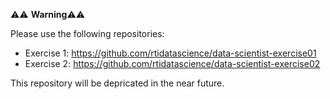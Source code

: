 ⚠️️⚠️️ **Warning**⚠️️⚠️️

Please use the following repositories:

- Exercise 1: https://github.com/rtidatascience/data-scientist-exercise01
- Exercise 2: https://github.com/rtidatascience/data-scientist-exercise02

This repository will be depricated in the near future.
